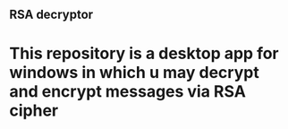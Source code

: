 ## RSA decryptor 
# This repository is a desktop app for windows in which u may decrypt and encrypt messages via RSA cipher
